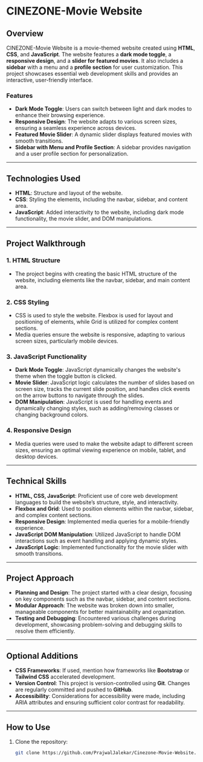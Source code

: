 # CINEZONE-Movie Website

## Overview

CINEZONE-Movie Website is a movie-themed website created using **HTML**, **CSS**, and **JavaScript**. The website features a **dark mode toggle**, a **responsive design**, and a **slider for featured movies**. It also includes a **sidebar** with a menu and a **profile section** for user customization. This project showcases essential web development skills and provides an interactive, user-friendly interface.

### Features

- **Dark Mode Toggle**: Users can switch between light and dark modes to enhance their browsing experience.
- **Responsive Design**: The website adapts to various screen sizes, ensuring a seamless experience across devices.
- **Featured Movie Slider**: A dynamic slider displays featured movies with smooth transitions.
- **Sidebar with Menu and Profile Section**: A sidebar provides navigation and a user profile section for personalization.

---

## Technologies Used

- **HTML**: Structure and layout of the website.
- **CSS**: Styling the elements, including the navbar, sidebar, and content area.
- **JavaScript**: Added interactivity to the website, including dark mode functionality, the movie slider, and DOM manipulations.

---

## Project Walkthrough

### 1. **HTML Structure**
   - The project begins with creating the basic HTML structure of the website, including elements like the navbar, sidebar, and main content area.

### 2. **CSS Styling**
   - CSS is used to style the website. Flexbox is used for layout and positioning of elements, while Grid is utilized for complex content sections.
   - Media queries ensure the website is responsive, adapting to various screen sizes, particularly mobile devices.

### 3. **JavaScript Functionality**
   - **Dark Mode Toggle**: JavaScript dynamically changes the website's theme when the toggle button is clicked.
   - **Movie Slider**: JavaScript logic calculates the number of slides based on screen size, tracks the current slide position, and handles click events on the arrow buttons to navigate through the slides.
   - **DOM Manipulation**: JavaScript is used for handling events and dynamically changing styles, such as adding/removing classes or changing background colors.

### 4. **Responsive Design**
   - Media queries were used to make the website adapt to different screen sizes, ensuring an optimal viewing experience on mobile, tablet, and desktop devices.

---

## Technical Skills

- **HTML, CSS, JavaScript**: Proficient use of core web development languages to build the website’s structure, style, and interactivity.
- **Flexbox and Grid**: Used to position elements within the navbar, sidebar, and complex content sections.
- **Responsive Design**: Implemented media queries for a mobile-friendly experience.
- **JavaScript DOM Manipulation**: Utilized JavaScript to handle DOM interactions such as event handling and applying dynamic styles.
- **JavaScript Logic**: Implemented functionality for the movie slider with smooth transitions.

---

## Project Approach

- **Planning and Design**: The project started with a clear design, focusing on key components such as the navbar, sidebar, and content sections.
- **Modular Approach**: The website was broken down into smaller, manageable components for better maintainability and organization.
- **Testing and Debugging**: Encountered various challenges during development, showcasing problem-solving and debugging skills to resolve them efficiently.

---

## Optional Additions

- **CSS Frameworks**: If used, mention how frameworks like **Bootstrap** or **Tailwind CSS** accelerated development.
- **Version Control**: This project is version-controlled using **Git**. Changes are regularly committed and pushed to **GitHub**.
- **Accessibility**: Considerations for accessibility were made, including ARIA attributes and ensuring sufficient color contrast for readability.

---

## How to Use

1. Clone the repository:
   ```bash
   git clone https://github.com/PrajwalJalekar/Cinezone-Movie-Website.git

